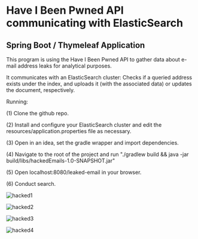 # Have I Been Pwned API communicating with ElasticSearch

## Spring Boot / Thymeleaf Application

This program is using the Have I Been Pwned API to gather data about e-mail address leaks for analytical purposes.

It communicates with an ElasticSearch cluster:
Checks if a queried address exists under the index, and uploads it (with the associated data) or updates the document, respectively.

Running:

(1) Clone the github repo.

(2) Install and configure your ElasticSearch cluster and edit the resources/application.properties file as necessary.

(3) Open in an idea, set the gradle wrapper and import dependencies.

(4) Navigate to the root of the project and run "./gradlew build && java -jar build/libs/hackedEmails-1.0-SNAPSHOT.jar"

(5) Open localhost:8080/leaked-email in your browser.

(6) Conduct search.

![hacked1](https://user-images.githubusercontent.com/36161760/40450892-437ee03c-5edd-11e8-9ee1-1b7c8bafce71.png)

![hacked2](https://user-images.githubusercontent.com/36161760/40450900-47230164-5edd-11e8-82fd-fc35f70cfd36.png)

![hacked3](https://user-images.githubusercontent.com/36161760/40450906-4c392354-5edd-11e8-8d08-50e575221bda.png)

![hacked4](https://user-images.githubusercontent.com/36161760/40450908-500fa048-5edd-11e8-9f30-32e537049576.png)

